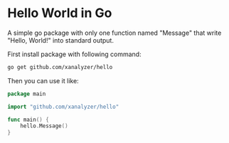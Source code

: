 # Hello World in Go
A simple go package with only one function named "Message" that write "Hello, World!" into standard output.

First install package with following command:

```bash
go get github.com/xanalyzer/hello
```

Then you can use it like:

```go
package main

import "github.com/xanalyzer/hello"

func main() {
    hello.Message()
}
```
